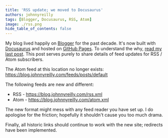 ```yaml
---
title: 'RSS update; we moved to Docusaurus'
authors: johnnyreilly
tags: [Blogger, Docusaurus, RSS, Atom]
image: ./rss.png
hide_table_of_contents: false
---
```


My blog lived happily on [Blogger](https://icanmakethiswork.blogspot.com/) for the past decade. It's now built with [Docusaurus](https://v2.docusaurus.io/) and hosted on [GitHub Pages](https://pages.github.com/). To understand the why, [read my last post](./2021-03-15-from-blogger-to-docusaurus/index.md). This post serves purely to share details of feed updates for RSS / Atom subscribers.

The Atom feed at this location no longer exists: https://blog.johnnyreilly.com/feeds/posts/default

The following feeds are new and different:

- RSS - https://blog.johnnyreilly.com/rss.xml
- Atom - https://blog.johnnyreilly.com/atom.xml

The new format might mess with any feed reader you have set up. I do apologise for the friction; hopefully it shouldn't cause you too much drama.

Finally, all historic links should continue to work with the new site; redirects have been implemented.
